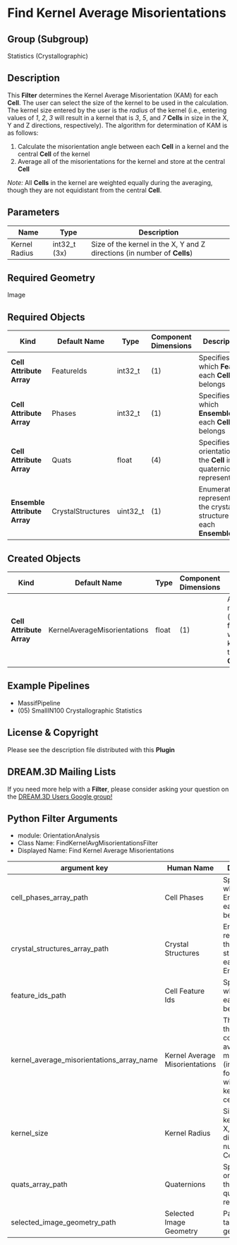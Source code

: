 # Find Kernel Average Misorientations

## Group (Subgroup) ##

Statistics (Crystallographic)

## Description ##

This **Filter** determines the Kernel Average Misorientation (KAM) for each **Cell**.  The user can select the size of the kernel to be used in the calculation.  The kernel size entered by the user is the *radius* of the kernel (i.e., entering values of *1*, *2*, *3* will result in a kernel that is *3*, *5*, and *7* **Cells** in size in the X, Y and Z directions, respectively).  The algorithm for determination of KAM is as follows:

1. Calculate the misorientation angle between each **Cell** in a kernel and the central **Cell** of the kernel
2. Average all of the misorientations for the kernel and store at the central **Cell**

*Note:* All **Cells** in the kernel are weighted equally during the averaging, though they are not equidistant from the central **Cell**.

## Parameters ##

| Name | Type | Description |
|------|------| ----------- |
| Kernel Radius | int32_t (3x) | Size of the kernel in the X, Y and Z directions (in number of **Cells**) |

## Required Geometry ##

Image

## Required Objects ##

| Kind | Default Name | Type | Component Dimensions | Description |
|------|--------------|------|----------------------|-------------|
| **Cell Attribute Array** | FeatureIds | int32_t | (1) | Specifies to which **Feature** each **Cell** belongs |
| **Cell Attribute Array**     | Phases            | int32_t | (1) | Specifies to which **Ensemble** each **Cell** belongs |
| **Cell Attribute Array** | Quats | float | (4) | Specifies the orientation of the **Cell** in quaternion representation |
| **Ensemble Attribute Array** | CrystalStructures | uint32_t | (1) | Enumeration representing the crystal structure for each **Ensemble** |

## Created Objects ##

| Kind | Default Name | Type | Component Dimensions | Description |
|------|--------------|------|----------------------|-------------|
| **Cell Attribute Array** | KernelAverageMisorientations | float | (1) | Average misorientation (in Degrees) for all **Cells** within the kernel and the central **Cell** |

## Example Pipelines ##

+ MassifPipeline
+ (05) SmallIN100 Crystallographic Statistics

## License & Copyright ##

Please see the description file distributed with this **Plugin**

## DREAM.3D Mailing Lists ##

If you need more help with a **Filter**, please consider asking your question on the [DREAM.3D Users Google group!](https://groups.google.com/forum/?hl=en#!forum/dream3d-users)


## Python Filter Arguments

+ module: OrientationAnalysis
+ Class Name: FindKernelAvgMisorientationsFilter
+ Displayed Name: Find Kernel Average Misorientations

| argument key | Human Name | Description | Parameter Type |
|--------------|------------|-------------|----------------|
| cell_phases_array_path | Cell Phases | Specifies to which Ensemble each Cell belongs | complex.ArraySelectionParameter |
| crystal_structures_array_path | Crystal Structures | Enumeration representing the crystal structure for each Ensemble | complex.ArraySelectionParameter |
| feature_ids_path | Cell Feature Ids | Specifies to which Feature each cell belongs | complex.ArraySelectionParameter |
| kernel_average_misorientations_array_name | Kernel Average Misorientations | The name of the array containing the average  misorientation (in Degrees) for all Cells within the kernel and the central Cell | complex.DataObjectNameParameter |
| kernel_size | Kernel Radius | Size of the kernel in the X, Y and Z directions (in number of Cells) | complex.VectorInt32Parameter |
| quats_array_path | Quaternions | Specifies the orientation of the Cell in quaternion representation | complex.ArraySelectionParameter |
| selected_image_geometry_path | Selected Image Geometry | Path to the target geometry | complex.GeometrySelectionParameter |

